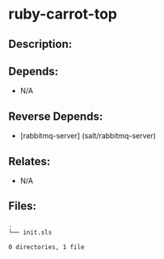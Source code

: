 # ruby-carrot-top

## Description:



## Depends:

  -  N/A

## Reverse Depends:

  -  [rabbitmq-server] (salt/rabbitmq-server)

## Relates:

  -  N/A

## Files:

```bash
.
└── init.sls

0 directories, 1 file
```

